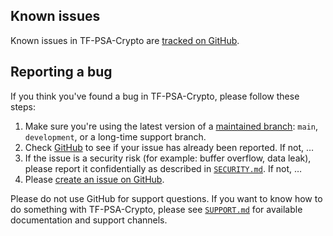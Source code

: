 ## Known issues

Known issues in TF-PSA-Crypto are [tracked on GitHub](https://github.com/Mbed-TLS/TF-PSA-Crypto/issues).

## Reporting a bug

If you think you've found a bug in TF-PSA-Crypto, please follow these steps:

1. Make sure you're using the latest version of a
   [maintained branch](BRANCHES.md): `main`, `development`,
   or a long-time support branch.
2. Check [GitHub](https://github.com/Mbed-TLS/TF-PSA-Crypto/issues) to see if
   your issue has already been reported. If not, …
3. If the issue is a security risk (for example: buffer overflow,
   data leak), please report it confidentially as described in
   [`SECURITY.md`](SECURITY.md). If not, …
4. Please [create an issue on GitHub](https://github.com/Mbed-TLS/TF-PSA-Crypto/issues).

Please do not use GitHub for support questions. If you want to know
how to do something with TF-PSA-Crypto, please see [`SUPPORT.md`](SUPPORT.md)
for available documentation and support channels.
